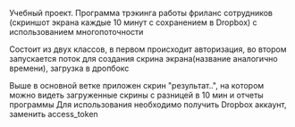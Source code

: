 Учебный проект.
Программа трэкинга работы фриланс сотрудников (скриншот экрана каждые 10 минут с сохранением в Dropbox)
с использованием многопоточности

Состоит из двух классов, в первом происходит авторизация, во втором запускается поток для создания скрина экрана(название аналогично времени), загрузка в дропбокс

Выше в основной ветке приложен скрин "результат..", на котором можно видеть загруженные скрины с разницей в 10 мин и отчеты программы
Для использования необходимо получить Dropbox аккаунт, заменить access_token
